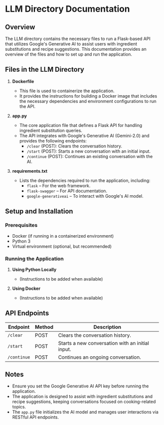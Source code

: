 # LLM Directory Documentation

## Overview

The LLM directory contains the necessary files to run a Flask-based API that utilizes Google's Generative AI to assist users with ingredient substitutions and recipe suggestions. This documentation provides an overview of the files and how to set up and run the application.

## Files in the LLM Directory

1.  **Dockerfile**

    * This file is used to containerize the application.
    * It provides the instructions for building a Docker image that includes the necessary dependencies and environment configurations to run the API.

2.  **app.py**

    * The core application file that defines a Flask API for handling ingredient substitution queries.
    * The API integrates with Google's Generative AI (Gemini-2.0) and provides the following endpoints:
        * `/clear` (POST): Clears the conversation history.
        * `/start` (POST): Starts a new conversation with an initial input.
        * `/continue` (POST): Continues an existing conversation with the AI.
 

3.  **requirements.txt**

    * Lists the dependencies required to run the application, including:
        * `flask` – For the web framework.
        * `flask-swagger` – For API documentation.
        * `google-generativeai` – To interact with Google's AI model.

## Setup and Installation

### Prerequisites

* Docker (if running in a containerized environment)
* Python 3
* Virtual environment (optional, but recommended)

### Running the Application

1.  **Using Python Locally**

    * (Instructions to be added when available)

2.  **Using Docker**

    * (Instructions to be added when available)

## API Endpoints

| Endpoint   | Method | Description                               |
| ---------- | ------ | ----------------------------------------- |
| `/clear`   | POST   | Clears the conversation history.        |
| `/start`   | POST   | Starts a new conversation with an initial input. |
| `/continue` | POST   | Continues an ongoing conversation.          |


## Notes

* Ensure you set the Google Generative AI API key before running the application.
* The application is designed to assist with ingredient substitutions and recipe suggestions, keeping conversations focused on cooking-related topics.
* The `app.py` file initializes the AI model and manages user interactions via RESTful API endpoints.
